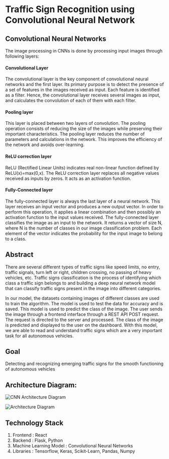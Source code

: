 # Traffic Sign Recognition using Convolutional Neural Network

## Convolutional Neural Networks

The image processing in CNNs is done by processing input images through following layers:

#### Convolutional Layer 
The convolutional layer is the key component of convolutional neural networks and the first layer. Its primary purpose is to detect the presence of a set of features in the images received as input. Each feature is identified as a filter. Hence, the convolutional layer receives several images as input, and calculates the convolution of each of them with each filter.

#### Pooling layer 
This layer is placed between two layers of convolution. The pooling operation consists of reducing the size of the images while preserving their important characteristics. The pooling layer reduces the number of parameters and calculations in the network. This improves the efficiency of the network and avoids over-learning.

#### ReLU correction layer 
ReLU (Rectified Linear Units) indicates real non-linear function defined by ReLU(x)=max(0,x). The ReLU correction layer replaces all negative values received as inputs by zeros. It acts as an activation function.

#### Fully-Connected layer
The fully-connected layer is always the last layer of a neural network. This layer receives an input vector and produces a new output vector. In order to perform this operation, it applies a linear combination and then possibly an activation function to the input values received. The fully-connected layer classifies the image as an input to the network. It returns a vector of size N, where N is the number of classes in our image classification problem. Each element of the vector indicates the probability for the input image to belong to a class.

## Abstract
There are several different types of traffic signs like speed limits, no entry, traffic signals, turn left or right, children crossing, no passing of heavy vehicles, etc. Traffic signs classification is the process of identifying which class a traffic sign belongs to and building a deep neural network model that can classify traffic signs present in the image into different categories. 

In our model, the datasets containing images of different classes are used to train the algorithm. The model is used to test the data for accuracy and is saved. This model is used to predict the class of the image. The user sends the image through a frontend interface through a REST API POST request. The request is directed to the server and processed. The class of the image is predicted and displayed to the user on the dashboard. With this model, we are able to read and understand traffic signs which are a very important task for all autonomous vehicles.

## Goal
Detecting and recognizing emerging traffic signs for the smooth functioning of autonomous vehicles

## Architecture Diagram:
![CNN Architecture Diagram](https://github.com/SJSUSpring2020-CMPE272/Traffic-Sign-Recognition/blob/master/images/arch1.jpeg)

![Architecture Diagram](https://github.com/SJSUSpring2020-CMPE272/Traffic-Sign-Recognition/blob/master/images/arch2.jpeg)


## Technology Stack
1. Frontend : React
2. Backend  : Flask, Python
3. Machine Learning Model : Convolutional Neural Networks
4. Libraries : Tensorflow, Keras, Scikit-Learn, Pandas, Numpy




